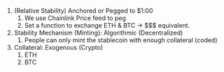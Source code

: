 1. (Relative Stability) Anchored or Pegged to $1:00
   1. We use Chainlink Price feed to peg
   2. Set a function to exchange ETH & BTC -> $$$ equivalent. 
2. Stability Mechanism (Minting): Algorithmic (Decentralized)
      1. People can only mint the stablecoin with enough collateral (coded)
3. Collateral: Exogenous (Crypto)
     1. ETH
     2. BTC